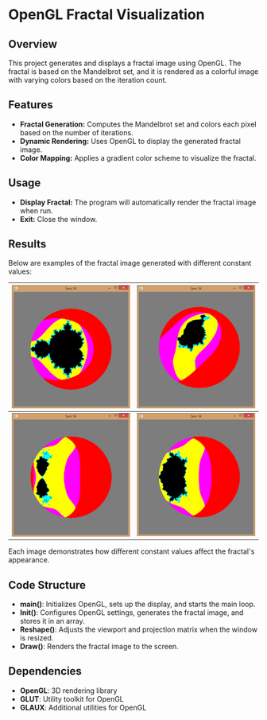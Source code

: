 # OpenGL Fractal Visualization

## Overview
This project generates and displays a fractal image using OpenGL. The fractal is based on the Mandelbrot set, and it is rendered as a colorful image with varying colors based on the iteration count.

## Features
- **Fractal Generation:** Computes the Mandelbrot set and colors each pixel based on the number of iterations.
- **Dynamic Rendering:** Uses OpenGL to display the generated fractal image.
- **Color Mapping:** Applies a gradient color scheme to visualize the fractal.

## Usage
- **Display Fractal:** The program will automatically render the fractal image when run.
- **Exit:** Close the window.

## Results
Below are examples of the fractal image generated with different constant values:

| ![Fractal 1](1.png) | ![Fractal 2](2.png) |
|---------------------|---------------------|
| ![Fractal 3](3.png) | ![Fractal 4](4.png) |

Each image demonstrates how different constant values affect the fractal's appearance.

## Code Structure
- **main()**: Initializes OpenGL, sets up the display, and starts the main loop.
- **Init()**: Configures OpenGL settings, generates the fractal image, and stores it in an array.
- **Reshape()**: Adjusts the viewport and projection matrix when the window is resized.
- **Draw()**: Renders the fractal image to the screen.

## Dependencies
- **OpenGL**: 3D rendering library
- **GLUT**: Utility toolkit for OpenGL
- **GLAUX**: Additional utilities for OpenGL
